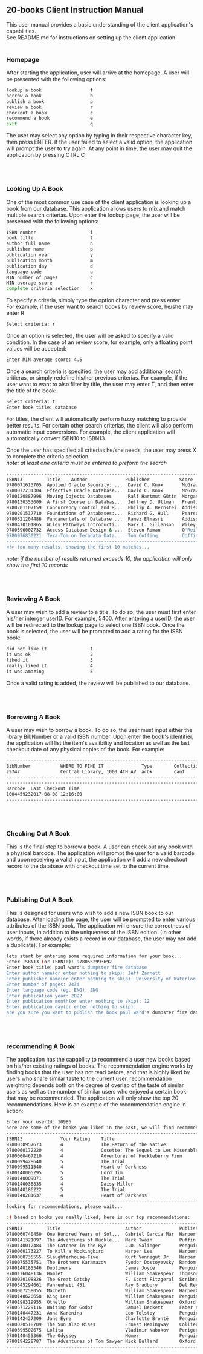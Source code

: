 ## 20-books Client Instruction Manual
This user manual provides a basic understanding of the client application's capabilities.<br/>
See README.md for instructions on setting up the client application. 
<br/>
<br/>

### Homepage
After starting the application, user will arrive at the homepage. A user will be presented with the following options:
```sh
lookup a book                  f
borrow a book                  b
publish a book                 p
review a book                  r
checkout a book                c
recommend a book               e
exit                           q
```
The user may select any option by typing in their respective character key, then press ENTER. 
If the user failed to select a valid option, the application will prompt the user to try again.
At any point in time, the user may quit the application by pressing CTRL C

<br/>
<br/>

### Looking Up A Book
One of the most common use case of the client application is looking up a book from our database. 
This application allows users to mix and match multiple search criterias.
Upon enter the lookup page, the user will be presented with the following options:
```sh
ISBN number                    i
book title                     t
author full name               n
publisher name                 p
publication year               y
publication month              m
publication day                d
language code                  u
MIN number of pages            c
MIN average score              r
complete criteria selection    x
```
To specify a criteria, simply type the option character and press enter<br/>
For example, if the user want to search books by review score, he/she may enter R<br/>
```sh
Select criteria: r
```
Once an option is selected, the user will be asked to specify a valid condition. 
In the case of an review score, for example, only a floating point values will be accepted:<br/>

```sh
Enter MIN average score: 4.5
```
Once a search criteria is specified, the user may add additional search critieras, or simply redefine his/her previous criterias. For example, if the user want to want to also filter by title, the user may enter T, and then enter the title of the book:
```sh
Select criteria: t
Enter book title: database
```
For titles, the client will automatically perform fuzzy matching to provide better results. For certain other search criterias, the client will also perform automatic input conversions. For example, the client application will automatically convert ISBN10 to ISBN13.

Once the user has specified all criterias he/she needs, the user may press X to complete the criteria selection. <br/>
_note: at least one criteria must be entered to preform the search_

```sh
--------------------------------------------------------------------------------------------------------------------------
ISBN13         Title    Author              Publisher           Score   Language  Pages     Publication Dat
9780071613705  Applied Oracle Security: ...  David C. Knox       McGraw-Hill Educat  4.0     ENG       610       01 Oct 2009
9780072231304  Effective Oracle Database...  David C. Knox       McGraw-Hill Educat  3.69    ENG       512       08 Jul 2004
9780120887996  Moving Objects Databases      Ralf Hartmut Gütin  Morgan Kaufmann Pu  4.5     ENG       389       23 Aug 2005
9780130353009  A First Course in Databas...  Jeffrey D. Ullman   Prentice Hall       3.55    ENG       528       12 Oct 2001
9780201107159  Concurrency Control and R...  Philip A. Bernstei  Addison Wesley Pub  4.17    ENG       370       01 Jan 1987
9780201537710  Foundations of Databases:...  Richard G. Hull     Pearson             4.43    ENG       704       02 Dec 1994
9780321204486  Fundamentals of Database ...  Ramez Elmasri       Addison Wesley      3.81    ENG       1009      21 Aug 2003
9780470101865  Wiley Pathways Introducti...  Mark L. Gillenson   Wiley               3.56    ENG       478       01 Feb 2007
9780596002732  Access Database Design & ...  Steven Roman        O'Reilly Media      3.6     ENG       448       17 Jan 2002
9780976830221  Tera-Tom on Teradata Data...  Tom Coffing         Coffing Publishing  3.52    ENG       312       01 Nov 2004
--------------------------------------------------------------------------------------------------------------------------
<!> too many results, showing the first 10 matches...
```

_note: if the number of results returned exceeds 10, the application will only show the first 10 records_<br/>


<br/>
<br/>

### Reviewing A Book
A user may wish to add a review to a title. To do so, the user must first enter his/her interger userID. For example, 5400. After entering a userID, the user will be redirected to the lookup page to select one ISBN book. Once the book is selected, the user will be prompted to add a rating for the ISBN book:
```sh
did not like it                1
it was ok                      2
liked it                       3
really liked it                4
it was amazing                 5
```
Once a valid rating is added, the review will be published to our database. 

<br/>
<br/>

### Borrowing A Book
A user may wish to borrow a book. To do so, the user must input either the library BibNumber or a valid ISBN number. Upon enter the book's identifier, the application will list the item's avalibility and location as well as the last checkout date of any physical copies of the book. For example:
```sh
--------------------------------------------------------------------------------------------------------------------------
BibNumber           WHERE TO FIND IT              Type        Collection  Location    Report Date         Count
29747               Central Library, 1000 4TH AV  acbk        canf        cen         2017-09-01          1
--------------------------------------------------------------------------------------------------------------------------
--------------------------------------------------------------------------------------------------------------------------
Barcode  Last Checkout Time
1004459232017-08-08 12:16:00
--------------------------------------------------------------------------------------------------------------------------
```

<br/>
<br/>

### Checking Out A Book
This is the final step to borrow a book. A user can check out any book with a physical barcode. The application will prompt the user for a valid barcode and upon receiving a valid input, the application will add a new checkout record to the database with checkout time set to the current time. 

<br/>
<br/>

### Publishing Out A Book
This is designed for users who wish to add a new ISBN book to our database. After loading the page, the user will be prompted to enter various attributes of the ISBN book. The application will ensure the correctness of user inputs, in addition to the uniqueness of the ISBN edition. (In other words, if there already exists a record in our database, the user may not add a duplicate). For example:
```sh
lets start by entering some required information for your book...
Enter ISBN13 (or ISBN10): 9780552993692
Enter book title: paul ward's dumpster fire database
Enter author name(or enter nothing to skip): Jeff Zarnett
Enter publisher name(or enter nothing to skip): University of Waterloo
Enter number of pages: 2434
Enter language code (eg. ENG): ENG
Enter publication year: 2022
Enter publication month(or enter nothing to skip): 12
Enter publication day(or enter nothing to skip):
are you sure you want to publish the book paul ward's dumpster fire database ? (y/n):
```


<br/>
<br/>

### recommending A Book
The application has the capability to recommend a user new books based on his/her existing ratings of books. The recommendation engine works by finding books that the user has not read before, and that is highly liked by users who share similar taste to the current user. recommendation weighting depends both on the degree of overlap of the taste of similar users as well as the number of similar users who enjoyed a certain book that may be recommended. The application will only show the top 20 recommendations. Here is an example of the recommendation engine in action:
```sh
Enter your userId: 10986
here are some of the books you liked in the past, we will find recommendations based on these
--------------------------------------------------------------------------------------------------------------------------
ISBN13              Your Rating    Title
9780030957673       4              The Return of the Native
9780060172220       4              Cosette: The Sequel to Les Miserables
9780060467210       4              Adventures of Huckleberry Finn
9780099428640       5              The Trial
9780099511540       4              Heart of Darkness
9780140005295       5              Lord Jim
9780140009071       5              The Trial
9780140038835       4              Daisy Miller
9780140186222       5              The Trial
9780140281637       4              Heart of Darkness
--------------------------------------------------------------------------------------------------------------------------
looking for recommendations, please wait...

:) based on books you really liked, here is our top recommendations:
--------------------------------------------------------------------------------------------------------------------------
ISBN13         Title                        Author              Publisher           Score   Language  Pages     Publication 
9780060740450  One Hundred Years of Sol...  Gabriel García Már  Harper Perennial    4.07    ENG       458       20 Jan 2004
9780141321097  The Adventures of Huckle...  Mark Twain          Puffin              3.82    ENG       466       06 Mar 2008
9780140012484  The Catcher in the Rye       J.D. Salinger       Penguin Books       3.8     ENG       220       01 Nov 1986
9780060173227  To Kill a Mockingbird        Harper Lee          HarperCollins Publ  4.28    ENG       323       01 Sep 1995
9780060735555  Slaughterhouse-Five          Kurt Vonnegut Jr.   Harper Audio        4.08    ENG       6         11 Nov 2003
9780075535751  The Brothers Karamazov       Fyodor Dostoyevsky  Random House, Inc.  4.32    ENG       940       01 Sep 1950
9780140185546  Dubliners                    James Joyce         Penguin Books       3.85    ???       317       05 Nov 1992
9780176048136  Hamlet                       William Shakespear  Thomson South-West  4.02    ???       208       02 Dec 2005
9780020198826  The Great Gatsby             F. Scott Fitzgeral  Scribner            3.92    ???       193       01 Jun 1992
9780345294661  Fahrenheit 451               Ray Bradbury        Del Rey             3.99    ???       167       12 Feb 1981
9780007258055  Macbeth                      William Shakespear  HarperCollins Publ  3.9     ENG       264       23 May 2007
9780140620658  King Lear                    William Shakespear  Penguin Ltd.        3.91    EN-GB     160       28 Apr 1994
9780198319955  Othello                      William Shakespear  Oxford University   3.9     ???       162       01 Jan 1996
9780571229116  Waiting for Godot            Samuel Beckett      Faber and Faber     3.83    EN-GB     87        05 Jan 2006
9780140447231  Anna Karenina                Leo Tolstoy         Penguin Books Ltd   4.05    ENG       864       06 Dec 2001
9780142437209  Jane Eyre                    Charlotte Brontë    Penguin             4.12    ENG       532       04 Feb 2003
9780020518709  The Sun Also Rises           Ernest Hemingway    Collier Books; Mac  3.82    ENG       247       01 Mar 1987
9780399502675  Lolita                       Vladimir Nabokov    Perigee Trade       3.89    ???       320       17 Aug 1972
9780140455366  The Odyssey                  Homer               Penguin Classics    3.77    ENG       416       29 Aug 2006
9780194228787  The Adventures of Tom Sawyer Nick Bullard        Oxford University   4.1     ENG       44        01 Jan 1999
--------------------------------------------------------------------------------------------------------------------------
```

